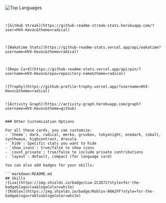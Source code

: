 ![Top Languages](https://github-readme-stats.vercel.app/api/top-langs/?username=HVX-Havoc&layout=compact&theme=radical)
```


![GitHub Streak](https://github-readme-streak-stats.herokuapp.com/?user=HVX-Havoc&theme=radical)



![Wakatime Stats](https://github-readme-stats.vercel.app/api/wakatime?username=HVX-Havoc&theme=radical)



![Repo Card](https://github-readme-stats.vercel.app/api/pin/?username=HVX-Havoc&repo=repository-name&theme=radical)


![Trophy](https://github-profile-trophy.vercel.app/?username=HVX-Havoc&theme=radical)


![Activity Graph](https://activity-graph.herokuapp.com/graph?username=HVX-Havoc&theme=github)


### Other Customization Options

For all these cards, you can customize:
- `theme`: dark, radical, merko, gruvbox, tokyonight, onedark, cobalt, synthwave, highcontrast, dracula
- `hide`: Specific stats you want to hide
- `show_icons`: true/false to show icons
- `count_private`: true/false to include private contributions
- `layout`: default, compact (for language card)

You can also add badges for your skills:

```markdown:README.md
## Skills
![Lua](https://img.shields.io/badge/Lua-2C2D72?style=for-the-badge&logo=lua&logoColor=white)
![Roblox](https://img.shields.io/badge/Roblox-00A2FF?style=for-the-badge&logo=roblox&logoColor=white)
